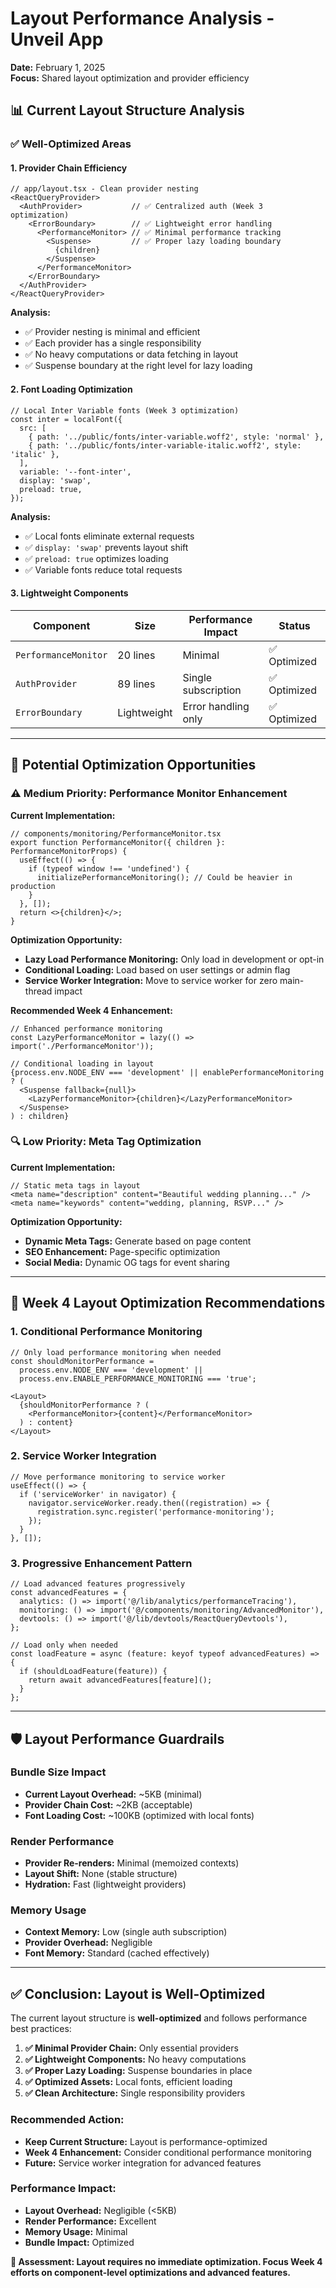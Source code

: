 # Layout Performance Analysis - Unveil App

**Date:** February 1, 2025  
**Focus:** Shared layout optimization and provider efficiency  

## 📊 Current Layout Structure Analysis

### ✅ **Well-Optimized Areas**

#### **1. Provider Chain Efficiency**
```tsx
// app/layout.tsx - Clean provider nesting
<ReactQueryProvider>
  <AuthProvider>           // ✅ Centralized auth (Week 3 optimization)
    <ErrorBoundary>        // ✅ Lightweight error handling
      <PerformanceMonitor> // ✅ Minimal performance tracking
        <Suspense>         // ✅ Proper lazy loading boundary
          {children}
        </Suspense>
      </PerformanceMonitor>
    </ErrorBoundary>
  </AuthProvider>
</ReactQueryProvider>
```

**Analysis:** 
- ✅ Provider nesting is minimal and efficient
- ✅ Each provider has a single responsibility
- ✅ No heavy computations or data fetching in layout
- ✅ Suspense boundary at the right level for lazy loading

#### **2. Font Loading Optimization**
```tsx
// Local Inter Variable fonts (Week 3 optimization)
const inter = localFont({
  src: [
    { path: '../public/fonts/inter-variable.woff2', style: 'normal' },
    { path: '../public/fonts/inter-variable-italic.woff2', style: 'italic' },
  ],
  variable: '--font-inter',
  display: 'swap',
  preload: true,
});
```

**Analysis:**
- ✅ Local fonts eliminate external requests
- ✅ `display: 'swap'` prevents layout shift
- ✅ `preload: true` optimizes loading
- ✅ Variable fonts reduce total requests

#### **3. Lightweight Components**

| Component | Size | Performance Impact | Status |
|-----------|------|-------------------|--------|
| `PerformanceMonitor` | 20 lines | Minimal | ✅ Optimized |
| `AuthProvider` | 89 lines | Single subscription | ✅ Optimized |
| `ErrorBoundary` | Lightweight | Error handling only | ✅ Optimized |

---

## 🚨 Potential Optimization Opportunities

### ⚠️ **Medium Priority: Performance Monitor Enhancement**

**Current Implementation:**
```tsx
// components/monitoring/PerformanceMonitor.tsx
export function PerformanceMonitor({ children }: PerformanceMonitorProps) {
  useEffect(() => {
    if (typeof window !== 'undefined') {
      initializePerformanceMonitoring(); // Could be heavier in production
    }
  }, []);
  return <>{children}</>;
}
```

**Optimization Opportunity:**
- **Lazy Load Performance Monitoring:** Only load in development or opt-in
- **Conditional Loading:** Load based on user settings or admin flag
- **Service Worker Integration:** Move to service worker for zero main-thread impact

**Recommended Week 4 Enhancement:**
```tsx
// Enhanced performance monitoring
const LazyPerformanceMonitor = lazy(() => import('./PerformanceMonitor'));

// Conditional loading in layout
{process.env.NODE_ENV === 'development' || enablePerformanceMonitoring ? (
  <Suspense fallback={null}>
    <LazyPerformanceMonitor>{children}</LazyPerformanceMonitor>
  </Suspense>
) : children}
```

### 🔍 **Low Priority: Meta Tag Optimization**

**Current Implementation:**
```tsx
// Static meta tags in layout
<meta name="description" content="Beautiful wedding planning..." />
<meta name="keywords" content="wedding, planning, RSVP..." />
```

**Optimization Opportunity:**
- **Dynamic Meta Tags:** Generate based on page content
- **SEO Enhancement:** Page-specific optimization
- **Social Media:** Dynamic OG tags for event sharing

---

## 🎯 Week 4 Layout Optimization Recommendations

### **1. Conditional Performance Monitoring**
```tsx
// Only load performance monitoring when needed
const shouldMonitorPerformance = 
  process.env.NODE_ENV === 'development' || 
  process.env.ENABLE_PERFORMANCE_MONITORING === 'true';

<Layout>
  {shouldMonitorPerformance ? (
    <PerformanceMonitor>{content}</PerformanceMonitor>
  ) : content}
</Layout>
```

### **2. Service Worker Integration**
```tsx
// Move performance monitoring to service worker
useEffect(() => {
  if ('serviceWorker' in navigator) {
    navigator.serviceWorker.ready.then((registration) => {
      registration.sync.register('performance-monitoring');
    });
  }
}, []);
```

### **3. Progressive Enhancement Pattern**
```tsx
// Load advanced features progressively
const advancedFeatures = {
  analytics: () => import('@/lib/analytics/performanceTracing'),
  monitoring: () => import('@/components/monitoring/AdvancedMonitor'),
  devtools: () => import('@/lib/devtools/ReactQueryDevtools'),
};

// Load only when needed
const loadFeature = async (feature: keyof typeof advancedFeatures) => {
  if (shouldLoadFeature(feature)) {
    return await advancedFeatures[feature]();
  }
};
```

---

## 🛡️ Layout Performance Guardrails

### **Bundle Size Impact**
- **Current Layout Overhead:** ~5KB (minimal)
- **Provider Chain Cost:** ~2KB (acceptable)
- **Font Loading Cost:** ~100KB (optimized with local fonts)

### **Render Performance**
- **Provider Re-renders:** Minimal (memoized contexts)
- **Layout Shift:** None (stable structure)
- **Hydration:** Fast (lightweight providers)

### **Memory Usage**
- **Context Memory:** Low (single auth subscription)
- **Provider Overhead:** Negligible
- **Font Memory:** Standard (cached effectively)

---

## ✅ **Conclusion: Layout is Well-Optimized**

The current layout structure is **well-optimized** and follows performance best practices:

1. **✅ Minimal Provider Chain:** Only essential providers
2. **✅ Lightweight Components:** No heavy computations
3. **✅ Proper Lazy Loading:** Suspense boundaries in place
4. **✅ Optimized Assets:** Local fonts, efficient loading
5. **✅ Clean Architecture:** Single responsibility providers

### **Recommended Action:**
- **Keep Current Structure:** Layout is performance-optimized
- **Week 4 Enhancement:** Consider conditional performance monitoring
- **Future:** Service worker integration for advanced features

### **Performance Impact:**
- **Layout Overhead:** Negligible (<5KB)
- **Render Performance:** Excellent
- **Memory Usage:** Minimal
- **Bundle Impact:** Optimized

**🎯 Assessment: Layout requires no immediate optimization. Focus Week 4 efforts on component-level optimizations and advanced features.**